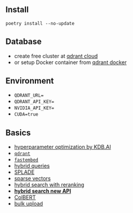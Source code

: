 ## Install
`poetry install --no-update`

## Database
- create free cluster at [qdrant cloud](https://cloud.qdrant.io/)
- or setup Docker container from [qdrant docker](https://hub.docker.com/r/qdrant/qdrant)

## Environment
- `QDRANT_URL=`
- `QDRANT_API_KEY=`
- `NVIDIA_API_KEY=`
- `CUDA=true`

## Basics
- [hyperparameter optimization by KDB.AI](https://kdb.ai/learning-hub/articles/optimizing-hyperparameters-in-hybrid-search/?utm_source=chatgpt.com)
- [`qdrant`](https://qdrant.tech/documentation/quickstart/)
- [`fastembed`](https://qdrant.tech/documentation/fastembed/fastembed-quickstart/)
- [hybrid queries](https://qdrant.tech/documentation/concepts/hybrid-queries/)
- [SPLADE](https://qdrant.tech/documentation/fastembed/fastembed-splade/)
- [sparse vectors](https://qdrant.tech/articles/sparse-vectors/)
- [hybrid search with reranking](https://qdrant.tech/documentation/search-precision/reranking-hybrid-search/)
- [**hybrid search new API**](https://qdrant.tech/articles/hybrid-search/)
- [ColBERT](https://qdrant.tech/documentation/fastembed/fastembed-colbert/)
- [bulk upload](https://qdrant.tech/documentation/database-tutorials/bulk-upload/)